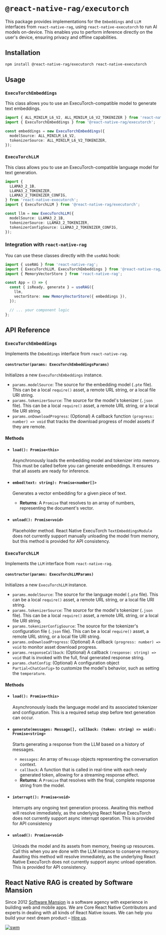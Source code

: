 # `@react-native-rag/executorch`

This package provides implementations for the `Embeddings` and `LLM` interfaces from `react-native-rag`, using `react-native-executorch` to run AI models on-device. This enables you to perform inference directly on the user's device, ensuring privacy and offline capabilities.

## Installation

```bash
npm install @react-native-rag/executorch react-native-executorch
```

## Usage

### `ExecuTorchEmbeddings`

This class allows you to use an ExecuTorch-compatible model to generate text embeddings.

```typescript
import { ALL_MINILM_L6_V2, ALL_MINILM_L6_V2_TOKENIZER } from 'react-native-executorch';
import { ExecuTorchEmbeddings } from '@react-native-rag/executorch';

const embeddings = new ExecuTorchEmbeddings({
  modelSource: ALL_MINILM_L6_V2,
  tokenizerSource: ALL_MINILM_L6_V2_TOKENIZER,
});
```

### `ExecuTorchLLM`

This class allows you to use an ExecuTorch-compatible language model for text generation.

```typescript
import {
  LLAMA3_2_1B,
  LLAMA3_2_TOKENIZER,
  LLAMA3_2_TOKENIZER_CONFIG,
} from 'react-native-executorch';
import { ExecuTorchLLM } from '@react-native-rag/executorch';

const llm = new ExecuTorchLLM({
  modelSource: LLAMA3_2_1B,
  tokenizerSource: LLAMA3_2_TOKENIZER,
  tokenizerConfigSource: LLAMA3_2_TOKENIZER_CONFIG,
});
```

### Integration with `react-native-rag`

You can use these classes directly with the `useRAG` hook:

```typescript
import { useRAG } from 'react-native-rag';
import { ExecuTorchLLM, ExecuTorchEmbeddings } from '@react-native-rag/executorch';
import { MemoryVectorStore } from 'react-native-rag';

const App = () => {
  const { isReady, generate } = useRAG({
    llm,
    vectorStore: new MemoryVectorStore({ embeddings }),
  });

  // ... your component logic
};
```

## API Reference

### `ExecuTorchEmbeddings`

Implements the `Embeddings` interface from `react-native-rag`.

#### `constructor(params: ExecuTorchEmbeddingsParams)`

Initializes a new `ExecuTorchEmbeddings` instance.

  * `params.modelSource`: The source for the embedding model (`.pte` file). This can be a local `require()` asset, a remote URL string, or a local file URI string.
  * `params.tokenizerSource`: The source for the model's tokenizer (`.json` file). This can be a local `require()` asset, a remote URL string, or a local file URI string.
  * `params.onDownloadProgress`: (Optional) A callback function `(progress: number) => void` that tracks the download progress of model assets if they are remote.

#### Methods

  * #### `load(): Promise<this>`

    Asynchronously loads the embedding model and tokenizer into memory. This must be called before you can generate embeddings. It ensures that all assets are ready for inference.

  * #### `embed(text: string): Promise<number[]>`

    Generates a vector embedding for a given piece of text.

      * **Returns**: A `Promise` that resolves to an array of numbers, representing the document's vector.

  * #### `unload(): Promise<void>`

    Placeholder method. React Native ExecuTorch `TextEmbeddingsModule` does not currently support manually unloading the model from memory, but this method is provided for API consistency.

### `ExecuTorchLLM`

Implements the `LLM` interface from `react-native-rag`.

#### `constructor(params: ExecuTorchLLMParams)`

Initializes a new `ExecuTorchLLM` instance.

  * `params.modelSource`: The source for the language model (`.pte` file). This can be a local `require()` asset, a remote URL string, or a local file URI string.
  * `params.tokenizerSource`: The source for the model's tokenizer (`.json` file). This can be a local `require()` asset, a remote URL string, or a local file URI string.
  * `params.tokenizerConfigSource`: The source for the tokenizer's configuration file (`.json` file). This can be a local `require()` asset, a remote URL string, or a local file URI string.
  * `params.onDownloadProgress`: (Optional) A callback `(progress: number) => void` to monitor asset download progress.
  * `params.responseCallback`: (Optional) A callback `(response: string) => void` that is invoked with the full, final generated response string.
  * `params.chatConfig`: (Optional) A configuration object `Partial<ChatConfig>` to customize the model's behavior, such as setting the `temperature`.

#### Methods

  * #### `load(): Promise<this>`

    Asynchronously loads the language model and its associated tokenizer and configuration. This is a required setup step before text generation can occur.

  * #### `generate(messages: Message[], callback: (token: string) => void): Promise<string>`

    Starts generating a response from the LLM based on a history of messages.

      * `messages`: An array of `Message` objects representing the conversation context.
      * `callback`: A function that is called in real-time with each newly generated token, allowing for a streaming response effect.
      * **Returns**: A `Promise` that resolves with the final, complete response string from the model.

  * #### `interrupt(): Promise<void>`

    Interrupts any ongoing text generation process. Awaiting this method will resolve immediately, as the underlying React Native ExecuTorch does not currently support async interrupt operation. This is provided for API consistency

  * #### `unload(): Promise<void>`

    Unloads the model and its assets from memory, freeing up resources. Call this when you are done with the LLM instance to conserve memory. Awaiting this method will resolve immediately, as the underlying React Native ExecuTorch does not currently support async unload operation. This is provided for API consistency.

## React Native RAG is created by Software Mansion

Since 2012 [Software Mansion](https://swmansion.com) is a software agency with experience in building web and mobile apps. We are Core React Native Contributors and experts in dealing with all kinds of React Native issues. We can help you build your next dream product – [Hire us](https://swmansion.com/contact/projects?utm_source=react-native-rag&utm_medium=readme).

[![swm](https://logo.swmansion.com/logo?color=white&variant=desktop&width=150&tag=react-native-rag-github 'Software Mansion')](https://swmansion.com)